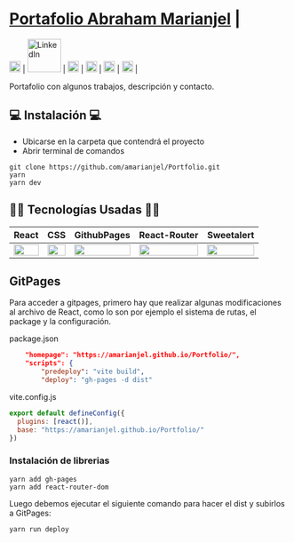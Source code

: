 # [Portafolio Abraham Marianjel](https://github.com/amarianjel/Portfolio/) | 
[<img src="https://i.postimg.cc/mrLDL2gf/codepen.png" alt="LinkedIn" class="footer-nav__link-image" height="20px" />](https://codepen.io/amarianjel/)  |
[<img src="https://i.postimg.cc/4dhYKfj8/facebook.png" alt="LinkedIn" class="footer-nav__link-image" height="60px" />](https://www.facebook.com/Abraham13071993/)  |
[<img src="https://i.postimg.cc/J7BLFtdc/linkedin.png" alt="LinkedIn" class="footer-nav__link-image" height="20px" />](https://www.linkedin.com/in/amarianjel/)  |
 [<img src="https://i.postimg.cc/sfJtqS4W/instagram.png" alt="Instagram" class="footer-nav__link-image" height="20px" />](https://www.instagram.com/abr_marianjel/) |
  [<img src="https://i.postimg.cc/5NBMxTJX/github.png" alt="GitHub" class="footer-nav__link-image" height="20px" />](https://github.com/amarianjel)  |
  [<img src="https://i.postimg.cc/7Y8hfyH6/githubPages.png" alt="GitHub" class="footer-nav__link-image" height="20px" />](https://amarianjel.github.io/Portfolio/)  |

Portafolio con algunos trabajos, descripción y contacto.

## 💻 Instalación 💻
- Ubicarse en la carpeta que contendrá el proyecto
- Abrir terminal de comandos
```
git clone https://github.com/amarianjel/Portfolio.git
yarn
yarn dev
```

## 👨‍💻 Tecnologías Usadas 👨‍💻
<table>
  <thead>
    <tr>
      <th>React</th>
      <th>CSS</th>
      <th>GithubPages</th>
      <th>React-Router</th>
      <th>Sweetalert</th>
    </tr>
  </thead>
  <tbody>
    <tr>
      <td>
        <img src="https://i.postimg.cc/MGLcKM3M/React-2.png" width="100%" />
      </td>
      <td>
        <img src="https://i.postimg.cc/mgSDG9F2/css.png" width="100%" />
      </td>
      <td>
        <img src="https://i.postimg.cc/7Y8hfyH6/githubPages.png" width="100%" />
      </td>
      <td>
        <img src="https://i.postimg.cc/rFjTM6z7/react-router-color-inverted.png" width="100%" />
      </td>
      <td>
        <img src="https://sweetalert2.github.io/images/SweetAlert2.png" width="100%" />
      </td>
    </tr>
  </tbody>
</table>

## GitPages
Para acceder a gitpages, primero hay que realizar algunas modificaciones al archivo de React, como lo son por ejemplo el sistema de rutas, el package y la configuración.

package.json

```json
    "homepage": "https://amarianjel.github.io/Portfolio/",
    "scripts": {
        "predeploy": "vite build",
        "deploy": "gh-pages -d dist"
```

vite.config.js
```js
export default defineConfig({
  plugins: [react()],
  base: "https://amarianjel.github.io/Portfolio/"
})
```

### Instalación de librerias

```
yarn add gh-pages
yarn add react-router-dom
```

Luego debemos ejecutar el siguiente comando para hacer el dist y subirlos a GitPages:

```
yarn run deploy
```


